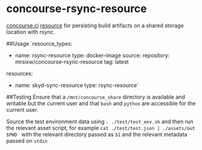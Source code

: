 # concourse-rsync-resource
[concourse.ci](https://concourse.ci/ "concourse.ci Homepage") [resource](https://concourse.ci/implementing-resources.html "Implementing a resource") for persisting build artifacts on a shared storage location with rsync.

##Usage
`resource_types:
- name: rsync-resource
  type: docker-image
  source:
      repository: mrsixw/concourse-rsync-resource
      tag: latest

resources:
- name: skyd-sync-resource
  type: rsync-resource`

##Testing
Ensure that a `/mnt/concourse_share` directory is available and writable but the current user and that `bash` and `python` are accessible for the current user.  

Source the test environment data using `. ./test/test_env.sh` and then run the relevant asset script, for example `cat ./test/test.json | ./assets/out $PWD ` with the relevant directory passed as `$1` and the relevant metadata passed on `stdin`
